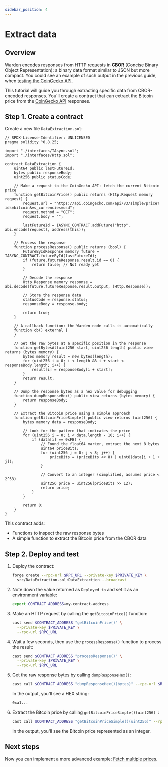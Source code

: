 ```yaml
---
sidebar_position: 4
---
```


# Extract data

## Overview

Warden encodes responses from HTTP requests in **CBOR** (Concise Binary Object Representation): a binary data format similar to JSON but more compact. You could see an example of such output in the previous guide, when [testing the CoinGecko API](implement-http-requests#22-test-the-coingecko-api).

This tutorial will guide you through extracting specific data from CBOR-encoded responses. You'll create a contract that can extract the Bitcoin price from the [CoinGecko API](https://docs.coingecko.com/reference/introduction) responses.

## Step 1. Create a contract

Create a new file `DataExtraction.sol`:

```solidity title="warden-http-examples/src/DataExtraction.sol"
// SPDX-License-Identifier: UNLICENSED
pragma solidity ^0.8.25;

import "./interfaces/IAsync.sol";
import "./interfaces/Http.sol";

contract DataExtraction {
    uint64 public lastFutureId;
    bytes public responseBody;
    uint256 public statusCode;
    
    // Make a request to the CoinGecko API: fetch the current Bitcoin price
    function getBitcoinPrice() public returns (Http.Request memory request) {
        request.url = "https://api.coingecko.com/api/v3/simple/price?ids=bitcoin&vs_currencies=usd";
        request.method = "GET";
        request.body = "";
        
        lastFutureId = IASYNC_CONTRACT.addFuture("http", abi.encode(request), address(this));
    }
    
    // Process the response
    function processResponse() public returns (bool) {
        FutureByIdResponse memory future = IASYNC_CONTRACT.futureById(lastFutureId);
        if (future.futureResponse.result.id == 0) {
            return false; // Not ready yet
        }
        
        // Decode the response
        Http.Response memory response = abi.decode(future.futureResponse.result.output, (Http.Response));
        
        // Store the response data
        statusCode = response.status;
        responseBody = response.body;
        
        return true;
    }
    
    // A callback function: the Warden node calls it automatically
    function cb() external {
    }
    
    // Get the raw bytes at a specific position in the response
    function getBytesAt(uint256 start, uint256 length) public view returns (bytes memory) {
        bytes memory result = new bytes(length);
        for (uint256 i = 0; i < length && i + start < responseBody.length; i++) {
            result[i] = responseBody[i + start];
        }
        return result;
    }
    
    // Dump the response bytes as a hex value for debugging
    function dumpResponseHex() public view returns (bytes memory) {
        return responseBody;
    }
    
    // Extract the Bitcoin price using a simple approach
    function getBitcoinPriceSimple() public view returns (uint256) {
        bytes memory data = responseBody;
        
        // Look for the pattern that indicates the price
        for (uint256 i = 0; i < data.length - 10; i++) {
            if (data[i] == 0xFB) {
                // Found the float64 marker, extract the next 8 bytes
                uint64 priceBits;
                for (uint256 j = 0; j < 8; j++) {
                    priceBits = (priceBits << 8) | uint8(data[i + 1 + j]);
                }
                
                // Convert to an integer (simplified, assumes price < 2^53)
                uint256 price = uint256(priceBits >> 12);
                return price;
            }
        }
        
        return 0;
    }
}
```

This contract adds:

- Functions to inspect the raw response bytes
- A simple function to extract the Bitcoin price from the CBOR data

## Step 2. Deploy and test

1. Deploy the contract:
   
   ```bash
   forge create --rpc-url $RPC_URL --private-key $PRIVATE_KEY \
     src/DataExtraction.sol:DataExtraction --broadcast
   ```

2. Note down the value returned as `Deployed to` and set it as an environment variable:

   ```bash
   export CONTRACT_ADDRESS=my-contract-address
   ```
   
3. Make an HTTP request by calling the `getBitcoinPrice()` function:

   ```bash
   cast send $CONTRACT_ADDRESS "getBitcoinPrice()" \
     --private-key $PRIVATE_KEY \
     --rpc-url $RPC_URL
   ```
   
4. Wait a few seconds, then use the `processResponse()` function to process the result:
   
   ```bash
   cast send $CONTRACT_ADDRESS "processResponse()" \
     --private-key $PRIVATE_KEY \
     --rpc-url $RPC_URL
   ```

4. Get the raw response bytes by calling `dumpResponseHex()`:
   
   ```bash
   cast call $CONTRACT_ADDRESS "dumpResponseHex()(bytes)" --rpc-url $RPC_URL
   ```

   In the output, you'll see a HEX string:

   ```bash
   0xa1...
   ```

5. Extract the Bitcoin price by calling `getBitcoinPriceSimple()(uint256) `:

   ```bash
   cast call $CONTRACT_ADDRESS "getBitcoinPriceSimple()(uint256)" --rpc-url $RPC_URL
   ```

   In the output, you'll see the Bitcoin price represented as an integer.

## Next steps

Now you can implement a more advanced example: [Fetch multiple prices](http://localhost:3000/build-an-app/execute-offchain-computations/use-the-http-handler/fetch-multiple-prices).
